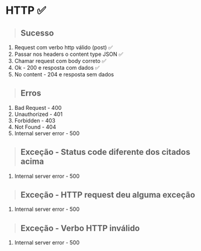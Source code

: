 # HTTP ✅

> ## Sucesso
1. Request com verbo http válido (post) ✅
2. Passar nos headers o content type JSON ✅
3. Chamar request com body correto ✅
4. Ok - 200 e resposta com dados ✅
5. No content - 204 e resposta sem dados 

> ## Erros
1. Bad Request - 400
2. Unauthorized - 401
3. Forbidden - 403
4. Not Found - 404
5. Internal server error - 500

> ## Exceção - Status code diferente dos citados acima
1. Internal server error - 500

> ## Exceção - HTTP request deu alguma exceção
1. Internal server error - 500

> ## Exceção - Verbo HTTP inválido
1. Internal server error - 500